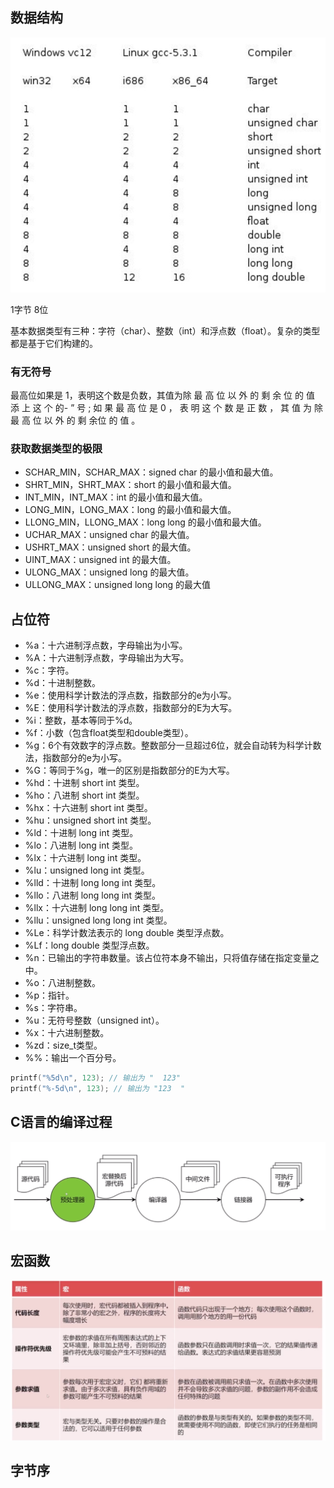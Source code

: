 ## 数据结构

![](images/419003304062942323.png)

1字节 8位 

基本数据类型有三种：字符（char）、整数（int）和浮点数（float）。复杂的类型都是基于它们构建的。

### 有无符号

最高位如果是 1，表明这个数是负数，其值为除 最 高 位 以 外 的 剩 余 位 的 值 添 上 这 个 的- ” 号 ; 如 果 最 高 位 是 0 ， 表 明 这 个 数 是 正 数 ， 其 值 为 除 最 高 位 以 外 的 剩 余位 的 值 。
### 获取数据类型的极限

- SCHAR_MIN，SCHAR_MAX：signed char 的最小值和最大值。
- SHRT_MIN，SHRT_MAX：short 的最小值和最大值。
- INT_MIN，INT_MAX：int 的最小值和最大值。
- LONG_MIN，LONG_MAX：long 的最小值和最大值。
- LLONG_MIN，LLONG_MAX：long long 的最小值和最大值。
- UCHAR_MAX：unsigned char 的最大值。
- USHRT_MAX：unsigned short 的最大值。
- UINT_MAX：unsigned int 的最大值。
- ULONG_MAX：unsigned long 的最大值。
- ULLONG_MAX：unsigned long long 的最大值

## 占位符

- %a：十六进制浮点数，字母输出为小写。
- %A：十六进制浮点数，字母输出为大写。
- %c：字符。
- %d：十进制整数。
- %e：使用科学计数法的浮点数，指数部分的e为小写。
- %E：使用科学计数法的浮点数，指数部分的E为大写。
- %i：整数，基本等同于%d。
- %f：小数（包含float类型和double类型）。
- %g：6个有效数字的浮点数。整数部分一旦超过6位，就会自动转为科学计数法，指数部分的e为小写。
- %G：等同于%g，唯一的区别是指数部分的E为大写。
- %hd：十进制 short int 类型。
- %ho：八进制 short int 类型。
- %hx：十六进制 short int 类型。
- %hu：unsigned short int 类型。
- %ld：十进制 long int 类型。
- %lo：八进制 long int 类型。
- %lx：十六进制 long int 类型。
- %lu：unsigned long int 类型。
- %lld：十进制 long long int 类型。
- %llo：八进制 long long int 类型。
- %llx：十六进制 long long int 类型。
- %llu：unsigned long long int 类型。
- %Le：科学计数法表示的 long double 类型浮点数。
- %Lf：long double 类型浮点数。
- %n：已输出的字符串数量。该占位符本身不输出，只将值存储在指定变量之中。
- %o：八进制整数。
- %p：指针。
- %s：字符串。
- %u：无符号整数（unsigned int）。
- %x：十六进制整数。
- %zd：size_t类型。
- %%：输出一个百分号。

```c
printf("%5d\n", 123); // 输出为 "  123"
printf("%-5d\n", 123); // 输出为 "123  "
```

## C语言的编译过程

![](images/867005609070422323.png)


## 宏函数

![](images/409004403070422323.png)

## 字节序
